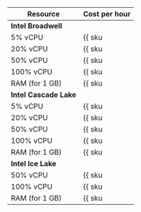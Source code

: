 | Resource | Cost per hour |
|---------------|----------------------------------------------------|
| **Intel Broadwell** |
| 5% vCPU | {{ sku|KZT|mdb.zk.clickhouse.v1.cpu.c5|string }} |
| 20% vCPU | {{ sku|KZT|mdb.zk.clickhouse.v1.cpu.c20|string }} |
| 50% vCPU | {{ sku|KZT|mdb.zk.clickhouse.v1.cpu.c50|string }} |
| 100% vCPU | {{ sku|KZT|mdb.zk.clickhouse.v1.cpu.c100|string }} |
| RAM (for 1 GB) | {{ sku|KZT|mdb.zk.clickhouse.v1.ram|string }} |
| **Intel Cascade Lake** |
| 5% vCPU | {{ sku|KZT|mdb.zk.clickhouse.v2.cpu.c5|string }} |
| 20% vCPU | {{ sku|KZT|mdb.zk.clickhouse.v2.cpu.c20|string }} |
| 50% vCPU | {{ sku|KZT|mdb.zk.clickhouse.v2.cpu.c50|string }} |
| 100% vCPU | {{ sku|KZT|mdb.zk.clickhouse.v2.cpu.c100|string }} |
| RAM (for 1 GB) | {{ sku|KZT|mdb.zk.clickhouse.v2.ram|string }} |
| **Intel Ice Lake** |
| 50% vCPU | {{ sku|KZT|mdb.zk.clickhouse.v3.cpu.c50|string }} |
| 100% vCPU | {{ sku|KZT|mdb.zk.clickhouse.v3.cpu.c100|string }} |
| RAM (for 1 GB) | {{ sku|KZT|mdb.zk.clickhouse.v3.ram|string }} |
